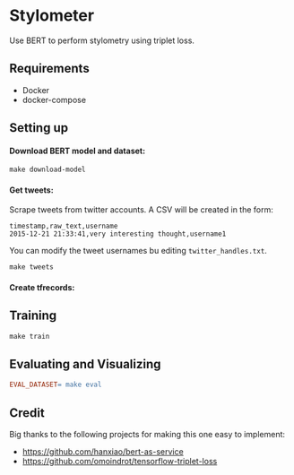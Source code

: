 # Stylometer

Use BERT to perform stylometry using triplet loss.

## Requirements

- Docker
- docker-compose

## Setting up

#### Download BERT model and dataset:

```Makefile
make download-model
```

#### Get tweets:

Scrape tweets from twitter accounts. A CSV will be created in the form:

```csv
timestamp,raw_text,username
2015-12-21 21:33:41,very interesting thought,username1
```

You can modify the tweet usernames bu editing `twitter_handles.txt`.

```Makefile
make tweets
```

#### Create tfrecords:

## Training

```Makefile
make train
```

## Evaluating and Visualizing

```Makefile
EVAL_DATASET= make eval
```

## Credit

Big thanks to the following projects for making this one easy to implement:
- https://github.com/hanxiao/bert-as-service
- https://github.com/omoindrot/tensorflow-triplet-loss
